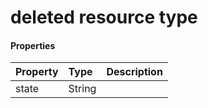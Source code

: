 # deleted resource type



#### Properties
| Property	   | Type	|Description|
|:---------------|:--------|:----------|
|state|String||
